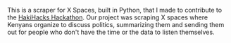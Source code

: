 This is a scraper for X Spaces, built in Python, that I made to contribute to the [HakiHacks Hackathon](https://x.com/hakihack_ke/status/1820097252691734692). Our project was scraping X spaces where Kenyans organize to discuss politics, summarizing them and sending them out for people who don't have the time or the data to listen themselves.
